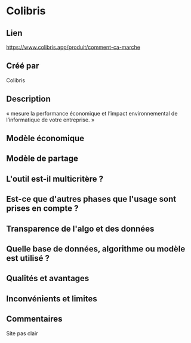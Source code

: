 # Colibris

## Lien

https://www.colibris.app/produit/comment-ca-marche


## Créé par

Colibris

## Description

« mesure la performance économique et l’impact environnemental de l’informatique de votre entreprise. »

## Modèle économique



## Modèle de partage



## L'outil est-il multicritère ?

## Est-ce que d'autres phases que l'usage sont prises en compte ?


## Transparence de l'algo et des données



## Quelle base de données, algorithme ou modèle est utilisé ?



## Qualités et avantages



## Inconvénients et limites



## Commentaires

Site pas clair

